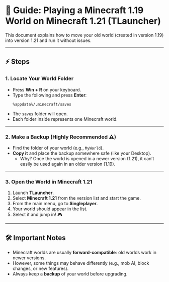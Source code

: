 # 📖 Guide: Playing a Minecraft 1.19 World on Minecraft 1.21 (TLauncher)

This document explains how to move your old world (created in version 1.19) into version 1.21 and run it without issues.  

---

## ⚡ Steps

### 1. Locate Your World Folder
- Press **Win + R** on your keyboard.  
- Type the following and press **Enter**:  
  ```
  %appdata%/.minecraft/saves
  ```
- The `saves` folder will open.  
- Each folder inside represents one Minecraft world.  

---

### 2. Make a Backup (Highly Recommended ⚠️)
- Find the folder of your world (e.g., `MyWorld`).  
- **Copy it** and place the backup somewhere safe (like your Desktop).  
  - Why? Once the world is opened in a newer version (1.21), it can’t easily be used again in an older version (1.19).  

---

### 3. Open the World in Minecraft 1.21
1. Launch **TLauncher**.  
2. Select **Minecraft 1.21** from the version list and start the game.  
3. From the main menu, go to **Singleplayer**.  
4. Your world should appear in the list.  
5. Select it and jump in! 🎮  

---

## 🛠 Important Notes
- Minecraft worlds are usually **forward-compatible**: old worlds work in newer versions.  
- However, some things may behave differently (e.g., mob AI, block changes, or new features).  
- Always keep a **backup** of your world before upgrading.  

